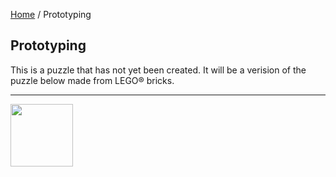 [Home](/) / Prototyping

<style>@import url("//readme.codeadam.ca/readme.css");</style>

## Prototyping

This is a puzzle that has not yet been created. It will be a verision of the puzzle below made from LEGO&reg; bricks.



---

<a href="https://codeadam.ca">
<img src="https://cdn.codeadam.ca/images@1.0.0/codeadam-logo-coloured-horizontal.png" width="100">
</a>

